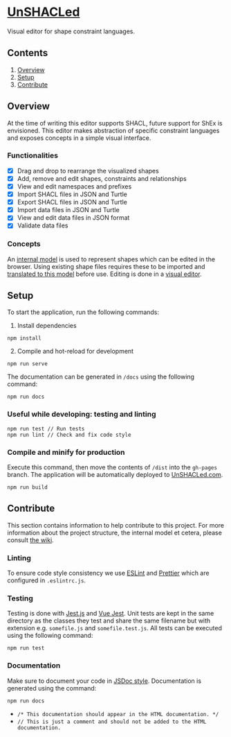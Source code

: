 # [UnSHACLed](https://osoc19.github.io/unshacled/)
Visual editor for shape constraint languages.
## Contents
1. [Overview](#Overview)
2. [Setup](#Setup)
3. [Contribute](#Contribute)

## Overview
At the time of writing this editor supports SHACL, future support for ShEx is envisioned. This editor makes abstraction of specific constraint languages and exposes concepts in a simple visual interface.

### Functionalities
- [x] Drag and drop to rearrange the visualized shapes
- [x] Add, remove and edit shapes, constraints and relationships
- [x] View and edit namespaces and prefixes
- [x] Import SHACL files in JSON and Turtle
- [x] Export SHACL files in JSON and Turtle
- [x] Import data files in JSON and Turtle
- [x] View and edit data files in JSON format
- [x] Validate data files

### Concepts
An [internal model](#Model) is used to represent shapes which can be edited in the browser. Using existing shape files requires these to be imported and [translated to this model](#Translation) before use. Editing is done in a [visual editor](#Interface).

## Setup
To start the application, run the following commands:
1. Install dependencies
```
npm install
```
2. Compile and hot-reload for development
```
npm run serve
```

The documentation can be generated in `/docs` using the following command:
```
npm run docs
```

### Useful while developing: testing and linting
```
npm run test // Run tests
npm run lint // Check and fix code style
```

### Compile and minify for production
Execute this command, then move the contents of `/dist` into the `gh-pages` branch. The application will be automatically deployed to [UnSHACLed.com](https://unshacled.com).
```
npm run build
```

## Contribute
This section contains information to help contribute to this project.
For more information about the project structure, the internal model et cetera, please consult [the wiki](https://github.com/oSoc19/unshacled/wiki/Home).

### Linting
To ensure code style consistency we use [ESLint](https://eslint.org/) and [Prettier](https://prettier.io/) which are configured in `.eslintrc.js`.

### Testing
Testing is done with [Jest.js](https://jestjs.io/) and [Vue Jest](https://github.com/vuejs/vue-jest). Unit tests are kept in the same directory as the classes they test and share the same filename but with extension e.g. `somefile.js` and `somefile.test.js`. All tests can be executed using the following command: 
```
npm run test
```

### Documentation
Make sure to document your code in [JSDoc style](https://jsdoc.app/). Documentation is generated using the command: 
```
npm run docs
```

- `/* This documentation should appear in the HTML documentation. */`
- `// This is just a comment and should not be added to the HTML documentation.`
